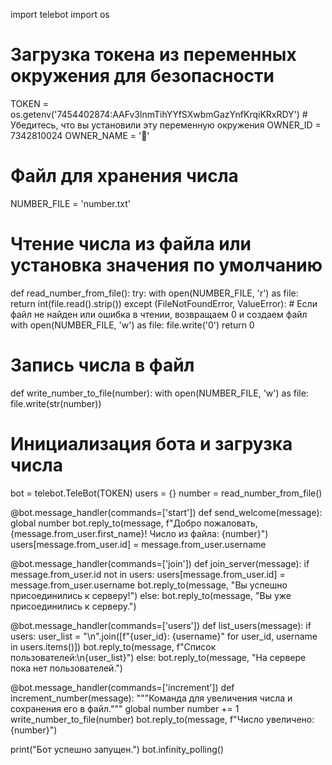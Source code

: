 import telebot
import os

# Загрузка токена из переменных окружения для безопасности
TOKEN = os.getenv('7454402874:AAFv3lnmTihYYfSXwbmGazYnfKrqiKRxRDY')  # Убедитесь, что вы установили эту переменную окружения
OWNER_ID = 7342810024
OWNER_NAME = '🎩'

# Файл для хранения числа
NUMBER_FILE = 'number.txt'

# Чтение числа из файла или установка значения по умолчанию
def read_number_from_file():
    try:
        with open(NUMBER_FILE, 'r') as file:
            return int(file.read().strip())
    except (FileNotFoundError, ValueError):
        # Если файл не найден или ошибка в чтении, возвращаем 0 и создаем файл
        with open(NUMBER_FILE, 'w') as file:
            file.write('0')
        return 0

# Запись числа в файл
def write_number_to_file(number):
    with open(NUMBER_FILE, 'w') as file:
        file.write(str(number))

# Инициализация бота и загрузка числа
bot = telebot.TeleBot(TOKEN)
users = {}
number = read_number_from_file()

@bot.message_handler(commands=['start'])
def send_welcome(message):
    global number
    bot.reply_to(message, f"Добро пожаловать, {message.from_user.first_name}! Число из файла: {number}")
    users[message.from_user.id] = message.from_user.username

@bot.message_handler(commands=['join'])
def join_server(message):
    if message.from_user.id not in users:
        users[message.from_user.id] = message.from_user.username
        bot.reply_to(message, "Вы успешно присоединились к серверу!")
    else:
        bot.reply_to(message, "Вы уже присоединились к серверу.")

@bot.message_handler(commands=['users'])
def list_users(message):
    if users:
        user_list = "\n".join([f"{user_id}: {username}" for user_id, username in users.items()])
        bot.reply_to(message, f"Список пользователей:\n{user_list}")
    else:
        bot.reply_to(message, "На сервере пока нет пользователей.")

@bot.message_handler(commands=['increment'])
def increment_number(message):
    """Команда для увеличения числа и сохранения его в файл."""
    global number
    number += 1
    write_number_to_file(number)
    bot.reply_to(message, f"Число увеличено: {number}")

print("Бот успешно запущен.")
bot.infinity_polling()
